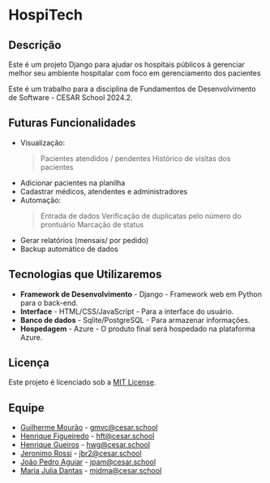 # HospiTech

## Descrição

Este é um projeto Django para ajudar os hospitais públicos à gerenciar melhor seu ambiente hospitalar com foco em gerenciamento dos pacientes

Este é um trabalho para a disciplina de Fundamentos de Desenvolvimento de Software - CESAR School 2024.2.

## Futuras Funcionalidades

- Visualização:
    >Pacientes atendidos / pendentes
    >Histórico de visitas dos pacientes
- Adicionar pacientes na planilha 
- Cadastrar médicos, atendentes e administradores
- Automação:
    >Entrada de dados
    >Verificação de duplicatas pelo número do prontuário
    >Marcação de status
- Gerar relatórios (mensais/ por pedido)
- Backup automático de dados

## Tecnologias que Utilizaremos

- **Framework de Desenvolvimento** - Django - Framework web em Python para o back-end.
- **Interface** - HTML/CSS/JavaScript - Para a interface do usuário.
- **Banco de dados** - Sqlite/PostgreSQL - Para armazenar informações.
- **Hospedagem** - Azure - O produto final será hospedado na plataforma Azure.

## Licença

Este projeto é licenciado sob a [MIT License](https://opensource.org/licenses/MIT).

## Equipe

- [Guilherme Mourão](https://github.com/guilhermemouraovc) - gmvc@cesar.school
- [Henrique Figueiredo](https://github.com/fthenri) - hft@cesar.school
- [Henrique Gueiros](https://github.com/henrique-gueiros) - hwg@cesar.school
- [Jeronimo Rossi](https://github.com/Jeraross) - jbr2@cesar.school
- [João Pedro Aguiar](https://github.com/Jp-moraiss) - jpam@cesar.school
- [Maria Julia Dantas](https://github.com/mariajuliadantas) - mjdma@cesar.school
